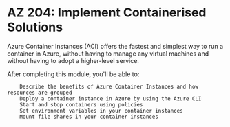 # AZ 204: Implement Containerised Solutions
Azure Container Instances (ACI) offers the fastest and simplest way to run a container in Azure, without having to manage any virtual machines and without having to adopt a higher-level service.

After completing this module, you'll be able to:

        Describe the benefits of Azure Container Instances and how resources are grouped
        Deploy a container instance in Azure by using the Azure CLI
        Start and stop containers using policies
        Set environment variables in your container instances
        Mount file shares in your container instances


